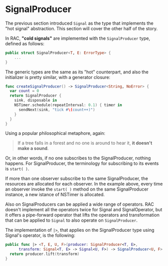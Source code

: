 # SignalProducer

The previous section introduced `Signal` as the type that implements the "hot signal" abstraction. This section will cover the other half of the story.

In RAC, **"cold signals"** are implemented with the `SignalProducer` type, defined as follows:

```swift
public struct SignalProducer<T, E: ErrorType> {
    ...
}
```

The generic types are the same as its "hot" counterpart, and also the initializer is pretty similar, with a generator closure:

```swift
func createSignalProducer() -> SignalProducer<String, NoError> {
  var count = 0
  return SignalProducer {
    sink, disposable in
    NSTimer.schedule(repeatInterval: 0.1) { timer in
      sendNext(sink, "tick #\(count++)")
    }
  }
}
```

Using a popular philosophical metaphore, again:

>If a tree falls in a forest and no one is around to hear it, **it doesn't make a sound**.

Or, in other words, if no one subscribes to the SignalProducer, nothing happens. For SignalProducer, the terminology for subscribing to its events is `start( )`.

If more than one observer subscribe to the same SignalProducer, the resources are allocated for each observer. In the example above, every time an observer invoke the `start( )` method on the same SignalProducer instance, a new istance of NSTimer is allocated.

Also on SignalProducers can be applied a wide range of operators. RAC doesn't implement all the operators twice for Signal and SignalOperator, but it offers a pipe-forward operator that lifts the operators and transformation that can be applied to `Signal` to also operate on `SignalProducer`.

The implementation of `|>`, that applies on the SignalProducer type using Signal's operator, is the following:

```swift
public func |> <T, E, U, F>(producer: SignalProducer<T, E>,
      transform: Signal<T, E> -> Signal<U, F>) -> SignalProducer<U, F> {
  return producer.lift(transform)
}
```

